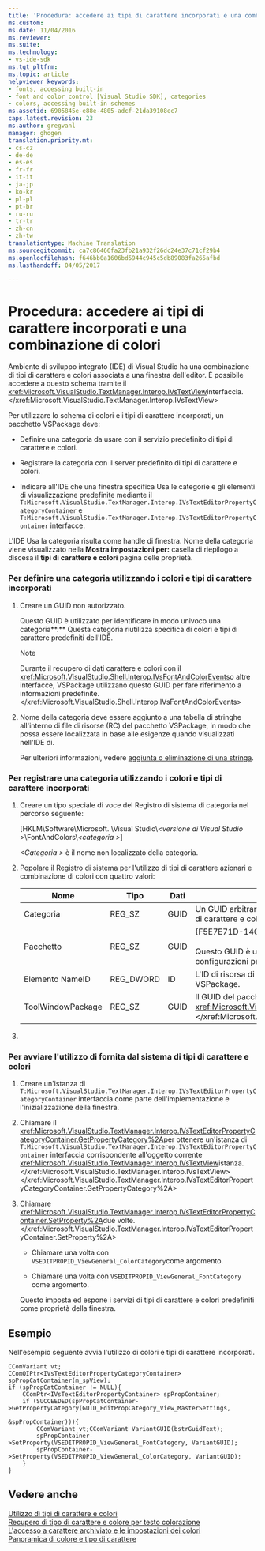 ```yaml
---
title: 'Procedura: accedere ai tipi di carattere incorporati e una combinazione di colori | Documenti Microsoft'
ms.custom: 
ms.date: 11/04/2016
ms.reviewer: 
ms.suite: 
ms.technology:
- vs-ide-sdk
ms.tgt_pltfrm: 
ms.topic: article
helpviewer_keywords:
- fonts, accessing built-in
- font and color control [Visual Studio SDK], categories
- colors, accessing built-in schemes
ms.assetid: 6905845e-e88e-4805-adcf-21da39108ec7
caps.latest.revision: 23
ms.author: gregvanl
manager: ghogen
translation.priority.mt:
- cs-cz
- de-de
- es-es
- fr-fr
- it-it
- ja-jp
- ko-kr
- pl-pl
- pt-br
- ru-ru
- tr-tr
- zh-cn
- zh-tw
translationtype: Machine Translation
ms.sourcegitcommit: ca7c86466fa23fb21a932f26dc24e37c71cf29b4
ms.openlocfilehash: f646bb0a1606bd5944c945c5db89083fa265afbd
ms.lasthandoff: 04/05/2017

---
```

# <a name="how-to-access-the-built-in-fonts-and-color-scheme"></a>Procedura: accedere ai tipi di carattere incorporati e una combinazione di colori
Ambiente di sviluppo integrato (IDE) di Visual Studio ha una combinazione di tipi di carattere e colori associata a una finestra dell'editor. È possibile accedere a questo schema tramite il <xref:Microsoft.VisualStudio.TextManager.Interop.IVsTextView>interfaccia.</xref:Microsoft.VisualStudio.TextManager.Interop.IVsTextView>  
  
 Per utilizzare lo schema di colori e i tipi di carattere incorporati, un pacchetto VSPackage deve:  
  
-   Definire una categoria da usare con il servizio predefinito di tipi di carattere e colori.  
  
-   Registrare la categoria con il server predefinito di tipi di carattere e colori.  
  
-   Indicare all'IDE che una finestra specifica Usa le categorie e gli elementi di visualizzazione predefinite mediante il `T:Microsoft.VisualStudio.TextManager.Interop.IVsTextEditorPropertyCategoryContainer` e `T:Microsoft.VisualStudio.TextManager.Interop.IVsTextEditorPropertyContainer` interfacce.  
  
 L'IDE Usa la categoria risulta come handle di finestra. Nome della categoria viene visualizzato nella **Mostra impostazioni per:** casella di riepilogo a discesa il **tipi di carattere e colori** pagina delle proprietà.  
  
### <a name="to-define-a-category-using-built-in-fonts-and-colors"></a>Per definire una categoria utilizzando i colori e tipi di carattere incorporati  
  
1.  Creare un GUID non autorizzato.  
  
     Questo GUID è utilizzato per identificare in modo univoco una categoria**.** Questa categoria riutilizza specifica di colori e tipi di carattere predefiniti dell'IDE.  
  
    > [!NOTE]
    >  Durante il recupero di dati carattere e colori con il <xref:Microsoft.VisualStudio.Shell.Interop.IVsFontAndColorEvents>o altre interfacce, VSPackage utilizzano questo GUID per fare riferimento a informazioni predefinite.</xref:Microsoft.VisualStudio.Shell.Interop.IVsFontAndColorEvents>  
  
2.  Nome della categoria deve essere aggiunto a una tabella di stringhe all'interno di file di risorse (RC) del pacchetto VSPackage, in modo che possa essere localizzata in base alle esigenze quando visualizzati nell'IDE di.  
  
     Per ulteriori informazioni, vedere [aggiunta o eliminazione di una stringa](/cpp/windows/adding-or-deleting-a-string).  
  
### <a name="to-register-a-category-using-built-in-fonts-and-colors"></a>Per registrare una categoria utilizzando i colori e tipi di carattere incorporati  
  
1.  Creare un tipo speciale di voce del Registro di sistema di categoria nel percorso seguente:  
  
     [HKLM\Software\Microsoft. \Visual Studio\\*\<versione di Visual Studio >*\FontAndColors\\*\<categoria >*]  
  
     *\<Categoria >* è il nome non localizzato della categoria.  
  
2.  Popolare il Registro di sistema per l'utilizzo di tipi di carattere azionari e combinazione di colori con quattro valori:  
  
    |Nome|Tipo|Dati|Descrizione|  
    |----------|----------|----------|-----------------|  
    |Categoria|REG_SZ|GUID|Un GUID arbitrario che identifica una categoria che contiene lo schema di carattere e colori predefinito.|  
    |Pacchetto|REG_SZ|GUID|{F5E7E71D-1401-11D1-883B-0000F87579D2}<br /><br /> Questo GUID è usato da tutti i pacchetti VSPackage che utilizzano le configurazioni predefinite di carattere e colori.|  
    |Elemento NameID|REG_DWORD|ID|L'ID di risorsa di un nome di categoria localizzabile nel pacchetto VSPackage.|  
    |ToolWindowPackage|REG_SZ|GUID|Il GUID del pacchetto VSPackage che implementa il <xref:Microsoft.VisualStudio.TextManager.Interop.IVsTextView>interfaccia.</xref:Microsoft.VisualStudio.TextManager.Interop.IVsTextView>|  
  
3.  
  
### <a name="to-initiate-the-use-of-system-provided-fonts-and-colors"></a>Per avviare l'utilizzo di fornita dal sistema di tipi di carattere e colori  
  
1.  Creare un'istanza di `T:Microsoft.VisualStudio.TextManager.Interop.IVsTextEditorPropertyCategoryContainer` interfaccia come parte dell'implementazione e l'inizializzazione della finestra.  
  
2.  Chiamare il <xref:Microsoft.VisualStudio.TextManager.Interop.IVsTextEditorPropertyCategoryContainer.GetPropertyCategory%2A>per ottenere un'istanza di `T:Microsoft.VisualStudio.TextManager.Interop.IVsTextEditorPropertyContainer` interfaccia corrispondente all'oggetto corrente <xref:Microsoft.VisualStudio.TextManager.Interop.IVsTextView>istanza.</xref:Microsoft.VisualStudio.TextManager.Interop.IVsTextView> </xref:Microsoft.VisualStudio.TextManager.Interop.IVsTextEditorPropertyCategoryContainer.GetPropertyCategory%2A>  
  
3.  Chiamare <xref:Microsoft.VisualStudio.TextManager.Interop.IVsTextEditorPropertyContainer.SetProperty%2A>due volte.</xref:Microsoft.VisualStudio.TextManager.Interop.IVsTextEditorPropertyContainer.SetProperty%2A>  
  
    -   Chiamare una volta con `VSEDITPROPID_ViewGeneral_ColorCategory`come argomento.  
  
    -   Chiamare una volta con `VSEDITPROPID_ViewGeneral_FontCategory` come argomento.  
  
     Questo imposta ed espone i servizi di tipi di carattere e colori predefiniti come proprietà della finestra.  
  
## <a name="example"></a>Esempio  
 Nell'esempio seguente avvia l'utilizzo di colori e tipi di carattere incorporati.  
  
```  
CComVariant vt;  
CComQIPtr<IVsTextEditorPropertyCategoryContainer> spPropCatContainer(m_spView);  
if (spPropCatContainer != NULL){  
    CComPtr<IVsTextEditorPropertyContainer> spPropContainer;  
    if (SUCCEEDED(spPropCatContainer->GetPropertyCategory(GUID_EditPropCategory_View_MasterSettings,   
                                                          &spPropContainer))){  
        CComVariant vt;CComVariant VariantGUID(bstrGuidText);  
        spPropContainer->SetProperty(VSEDITPROPID_ViewGeneral_FontCategory, VariantGUID);  
        spPropContainer->SetProperty(VSEDITPROPID_ViewGeneral_ColorCategory, VariantGUID);  
    }  
}  
```  
  
## <a name="see-also"></a>Vedere anche  
 [Utilizzo di tipi di carattere e colori](../extensibility/using-fonts-and-colors.md)   
 [Recupero di tipo di carattere e colore per testo colorazione](../extensibility/getting-font-and-color-information-for-text-colorization.md)   
 [L'accesso a carattere archiviato e le impostazioni dei colori](../extensibility/accessing-stored-font-and-color-settings.md)   
 [Panoramica di colore e tipo di carattere](../extensibility/font-and-color-overview.md)
